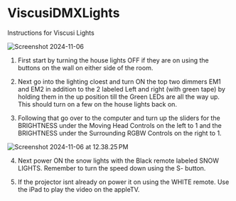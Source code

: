 # ViscusiDMXLights

Instructions for Viscusi Lights

![Screenshot 2024-11-06](https://raw.githubusercontent.com/NYSCIexhibits/ViscusiDMXLights/refs/heads/main/Screenshot%202024-11-06%20at%2012.33.00%E2%80%AFPM.png?token=GHSAT0AAAAAAC2CNNBHYDHTJWPZ5HXZNDLMZZLVDXA)

1. First start by turning the house lights OFF if they are on using the buttons on the wall on either side of the room.

2. Next go into the lighting cloest and turn ON the top two dimmers EM1 and EM2 in addition to the 2 labeled Left and right (with green tape) by holding them in the up position till the Green LEDs are all the way up. This should          turn on a few on the house lights back on.

3. Following that go over to the computer and turn up the sliders for the BRIGHTNESS under the Moving Head Controls on the left to 1 and the BRIGHTNESS under the Surrounding RGBW Controls on the right to 1. 

![Screenshot 2024-11-06 at 12.38.25 PM](https://raw.githubusercontent.com/NYSCIexhibits/ViscusiDMXLights/refs/heads/main/Screenshot%202024-11-06%20at%2012.38.25%E2%80%AFPM.png?token=GHSAT0AAAAAAC2CNNBHFOG3OIQ5UB3K64U6ZZLVKAQ)

4. Next power ON the snow lights with the Black remote labeled SNOW LIGHTS. Remember to turn the speed down using the S- button.

5. If the projector isnt already on power it on using the WHITE remote. Use the iPad to play the video on the appleTV. 


